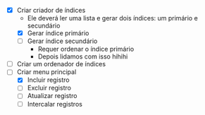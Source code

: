 - [x] Criar criador de índices
  + Ele deverá ler uma lista e gerar dois índices: um primário e secundário
  - [x] Gerar índice primário
  - [ ] Gerar índice secundário
    + Requer ordenar o índice primário
	+ Depois lidamos com isso hihihi
- [ ] Criar um ordenador de índices
- [ ] Criar menu principal
  - [x] Incluir registro
  - [ ] Excluir registro
  - [ ] Atualizar registro
  - [ ] Intercalar registros

